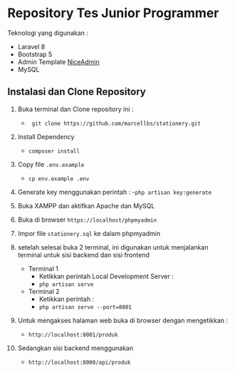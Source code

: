 # Repository Tes Junior Programmer
Teknologi yang digunakan :
- Laravel 8
- Bootstrap 5
- Admin Template [NiceAdmin](https://bootstrapmade.com/nice-admin-bootstrap-admin-html-template/)
- MySQL

## Instalasi dan Clone Repository
1. Buka terminal dan Clone repository ini :
   - ``` git clone https://github.com/marcellbs/stationery.git```
    
2. Install Dependency
   - `composer install`
     
3. Copy file `.env.example`
   - `cp env.example .env`
     
4. Generate key menggunakan perintah :
   -`php artisan key:generate`
4. Buka XAMPP dan aktifkan Apache dan MySQL
6. Buka di browser `https://localhost/phpmyadmin`
7. Impor file `stationery.sql` ke dalam phpmyadmin
8. setelah selesai buka 2 terminal, ini digunakan untuk menjalankan terminal untuk sisi backend dan sisi frontend
   - Terminal 1
     -    Ketikkan perintah Local Development Server :
     -    `php artisan serve`
   - Terminal 2
     -    Ketikkan perintah :
     -    `php artisan serve --port=8001`
9. Untuk mengakses halaman web buka di browser dengan mengetikkan :
    - `http://localhost:8001/produk`
10. Sedangkan sisi backend menggunakan
    -  `http://localhost:8000/api/produk`
    
